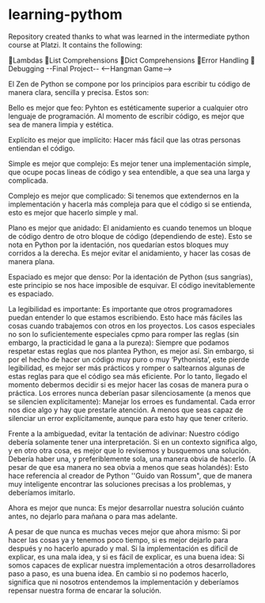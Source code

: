 # learning-pythom
Repository created thanks to what was learned in the intermediate python course at Platzi. It contains the following:

🐍Lambdas
🐍List Comprehensions
🐍Dict Comprehensions
🐍Error Handling 
🐍Debugging
--Final Project--
<--Hangman Game-->


El Zen de Python se compone por los principios para escribir tu código de manera clara, sencilla y precisa. Estos son:

Bello es mejor que feo:
Pyhton es estéticamente superior a cualquier otro lenguaje de programación. Al momento de escribir código, es mejor que sea de manera limpia y estética.

Explícito es mejor que implícito:
Hacer más fácil que las otras personas entiendan el código.

Simple es mejor que complejo:
Es mejor tener una implementación simple, que ocupe pocas lineas de código y sea entendible, a que sea una larga y complicada.

Complejo es mejor que complicado:
Si tenemos que extendernos en la implementación y hacerla más compleja para que el código si se entienda, esto es mejor que hacerlo simple y mal.

Plano es mejor que anidado:
El anidamiento es cuando tenemos un bloque de código dentro de otro bloque de código (dependiendo de este). Esto se nota en Python por la identación, nos quedarían estos bloques muy corridos a la derecha.
Es mejor evitar el anidamiento, y hacer las cosas de manera plana.

Espaciado es mejor que denso:
Por la identación de Python (sus sangrías), este principio se nos hace imposible de esquivar. El código inevitablemente es espaciado.

La legibilidad es importante:
Es importante que otros programadores puedan entender lo que estamos escribiendo. Esto hace más fáciles las cosas cuando trabajemos con otros en los proyectos.
Los casos especiales no son lo suficientemente especiales cpmo para romper las reglas (sin embargo, la practicidad le gana a la pureza):
Siempre que podamos respetar estas reglas que nos plantea Python, es mejor así. Sin embargo, si por el hecho de hacer un código muy puro o muy ‘Pythonista’, este pierde legibilidad, es mejor ser más prácticos y romper o saltearnos algunas de estas reglas para que el código sea más eficiente. Por lo tanto, llegado el momento debermos decidir si es mejor hacer las cosas de manera pura o práctica.
Los errores nunca deberían pasar silenciosamente (a menos que se silencien explícitamente):
Manejar los erroes es fundamental. Cada error nos dice algo y hay que prestarle atención. A menos que seas capaz de silenciar un error explícitamente, aunque para esto hay que tener criterio.

Frente a la ambiguedad, evitar la tentación de adivinar:
Nuestro código debería solamente tener una interpretación. Si en un contexto significa algo, y en otro otra cosa, es mejor que lo revisemos y busquemos una solución.
Debería haber una, y preferiblemente sola, una manera obvia de hacerlo. (A pesar de que esa manera no sea obvia a menos que seas holandés):
Esto hace referencia al creador de Python ''Guido van Rossum", que de manera muy inteligente encontrar las soluciones precisas a los problemas, y deberíamos imitarlo.

Ahora es mejor que nunca:
Es mejor desarrollar nuestra solución cuánto antes, no dejarlo para mañana o para mas adelante.

A pesar de que nunca es muchas veces mejor que ahora mismo:
Si por hacer las cosas ya y tenemos poco tiempo, si es mejor dejarlo para después y no hacerlo apurado y mal.
Si la implementación es díficil de explicar, es una mala idea, y si es fácil de explicar, es una buena idea:
Si somos capaces de explicar nuestra implementación a otros desarrolladores paso a paso, es una buena idea. En cambio si no podemos hacerlo, significa que ni nosotros entendemos la implementación y deberíamos repensar nuestra forma de encarar la solución.

